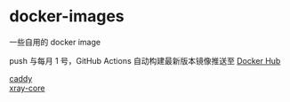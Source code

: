 # docker-images
一些自用的 docker image

push 与每月 1 号，GitHub Actions 自动构建最新版本镜像推送至 [Docker Hub](https://hub.docker.com/u/fxtaoo)

[caddy](./caddy/README.md)  
[xray-core](./xray-core/README.md)   
 